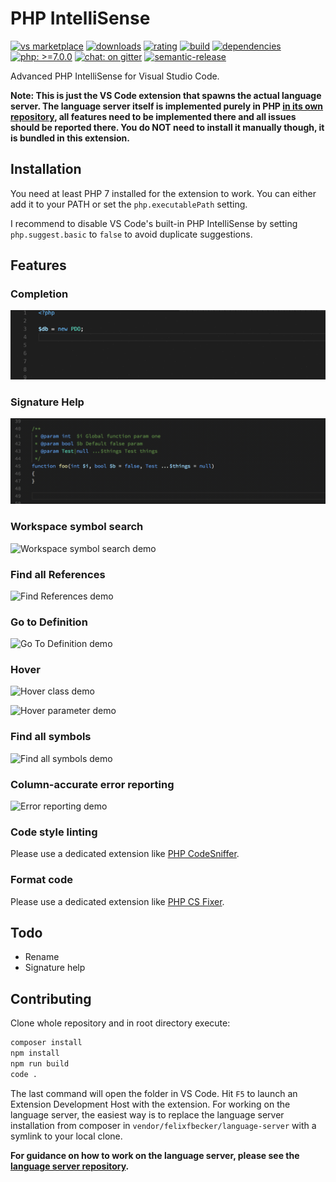 # PHP IntelliSense

[![vs marketplace](https://img.shields.io/vscode-marketplace/v/felixfbecker.php-intellisense.svg?label=vs%20marketplace)](https://marketplace.visualstudio.com/items?itemName=felixfbecker.php-intellisense) [![downloads](https://img.shields.io/vscode-marketplace/d/felixfbecker.php-intellisense.svg)](https://marketplace.visualstudio.com/items?itemName=felixfbecker.php-intellisense) [![rating](https://img.shields.io/vscode-marketplace/r/felixfbecker.php-intellisense.svg)](https://marketplace.visualstudio.com/items?itemName=felixfbecker.php-intellisense) [![build](https://travis-ci.org/felixfbecker/vscode-php-intellisense.svg?branch=master)](https://travis-ci.org/felixfbecker/vscode-php-intellisense) [![dependencies](https://gemnasium.com/felixfbecker/vscode-php-intellisense.svg)](https://gemnasium.com/felixfbecker/vscode-php-intellisense) [![php: >=7.0.0](https://img.shields.io/badge/php->=7.0-8892BF.svg)](https://php.net/) [![chat: on gitter](https://badges.gitter.im/felixfbecker/vscode-php-intellisense.svg)](https://gitter.im/felixfbecker/vscode-php-intellisense?utm_source=badge&utm_medium=badge&utm_campaign=pr-badge) [![semantic-release](https://img.shields.io/badge/%20%20%F0%9F%93%A6%F0%9F%9A%80-semantic--release-e10079.svg)](https://github.com/semantic-release/semantic-release)

Advanced PHP IntelliSense for Visual Studio Code.

**Note: This is just the VS Code extension that spawns the actual language server. The language server itself is implemented purely in PHP [in its own repository](https://github.com/felixfbecker/php-language-server), all features need to be implemented there and all issues should be reported there. You do NOT need to install it manually though, it is bundled in this extension.**

## Installation

You need at least PHP 7 installed for the extension to work. You can either add it to your PATH or set the `php.executablePath` setting.

I recommend to disable VS Code's built-in PHP IntelliSense by setting `php.suggest.basic` to `false` to avoid duplicate suggestions.

## Features

### Completion
![Completion search demo](https://github.com/felixfbecker/vscode-php-intellisense/raw/master/images/completion.gif)

### Signature Help
![Signature help demo](https://github.com/felixfbecker/vscode-php-intellisense/raw/master/images/signatureHelp.gif)

### Workspace symbol search
![Workspace symbol search demo](https://github.com/felixfbecker/vscode-php-intellisense/raw/master/images/workspaceSymbol.gif)

### Find all References
![Find References demo](https://github.com/felixfbecker/vscode-php-intellisense/raw/master/images/references.png)

### Go to Definition
![Go To Definition demo](https://github.com/felixfbecker/vscode-php-intellisense/raw/master/images/definition.gif)

### Hover
![Hover class demo](https://github.com/felixfbecker/vscode-php-intellisense/raw/master/images/hoverClass.png)

![Hover parameter demo](https://github.com/felixfbecker/vscode-php-intellisense/raw/master/images/hoverParam.png)

### Find all symbols
![Find all symbols demo](https://github.com/felixfbecker/vscode-php-intellisense/raw/master/images/documentSymbol.gif)

### Column-accurate error reporting
![Error reporting demo](https://github.com/felixfbecker/vscode-php-intellisense/raw/master/images/publishDiagnostics.png)

### Code style linting
Please use a dedicated extension like [PHP CodeSniffer](https://marketplace.visualstudio.com/items?itemName=ikappas.phpcs).

### Format code
Please use a dedicated extension like [PHP CS Fixer](https://marketplace.visualstudio.com/items?itemName=junstyle.php-cs-fixer).

## Todo
 - Rename
 - Signature help

## Contributing

Clone whole repository and in root directory execute:
```bash
composer install
npm install
npm run build
code .
```
The last command will open the folder in VS Code. Hit `F5` to launch an Extension Development Host with the extension.
For working on the language server, the easiest way is to replace the language server installation from composer in `vendor/felixfbecker/language-server` with a symlink to your local clone.

**For guidance on how to work on the language server, please see the [language server repository](https://github.com/felixfbecker/php-language-server).**
